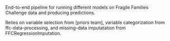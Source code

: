 End-to-end pipeline for running different models on Fragile Families Challenge data and producing predictions.

Relies on variable selection from [priors team], variable categorization from ffc-data-processing, and missing-data imputatation from FFCRegressionImputation.
